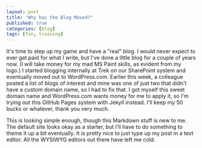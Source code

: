 ```yaml
---
layout: post
title: "Why has the Blog Moved?"
published: true
categories: [blog]
tags: [fun, training]
---
```


It's time to step up my game and have a "real" blog.  I would never expect to ever get paid for what I write, but I've done a little blog for a couple of years now.  (I will take money for my mad MS Paint skills, as evident from my logo.)  I started blogging internally at Trek on our SharePoint system and eventually moved out to WordPress.com.  Earlier this week, a colleague posted a list of blogs of interest and mine was one of just two that didn't have a custom domain name, so I had to fix that.  I got myself this sweet domain name and WordPress.com wants money for me to apply it, so I'm trying out this GitHub Pages system with Jekyll instead.  I'll keep my 50 bucks or whatever, thank you very much.

This is looking simple enough, though this Markdown stuff is new to me. The default site looks okay as a starter, but I'll have to do something to theme it up a bit eventually. It is pretty nice to just type up my post in a text editor.  All the WYSIWYG editors out there have left me cold.
